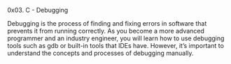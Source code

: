 0x03. C - Debugging

Debugging is the process of finding and fixing errors in software that prevents it from running correctly. As you become a more advanced programmer and
an industry engineer, you will learn how to use debugging tools such as gdb or built-in tools that IDEs have. However, it’s important to understand the 
concepts and processes of debugging manually.
